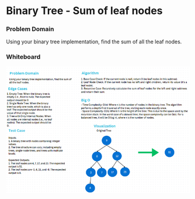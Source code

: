 # Binary Tree - Sum of leaf nodes

### **Problem Domain**
Using your binary tree implementation, find the sum of all the leaf nodes.

### Whiteboard
![Binary Tree - Sum of leaf nodes](./LeafSum.PNG)